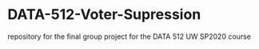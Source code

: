 # DATA-512-Voter-Supression
repository for the final group project for the DATA 512 UW SP2020 course
